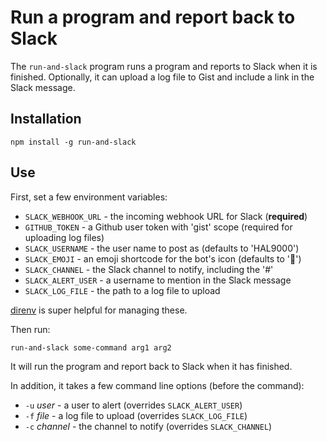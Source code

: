 # Run a program and report back to Slack

The `run-and-slack` program runs a program and reports to Slack when it is
finished.  Optionally, it can upload a log file to Gist and include a link
in the Slack message.

## Installation

    npm install -g run-and-slack

## Use

First, set a few environment variables:

- `SLACK_WEBHOOK_URL` - the incoming webhook URL for Slack (**required**)
- `GITHUB_TOKEN` - a Github user token with 'gist' scope (required for uploading log files)
- `SLACK_USERNAME` - the user name to post as (defaults to 'HAL9000')
- `SLACK_EMOJI` - an emoji shortcode for the bot's icon (defaults to ':see_no_evil:')
- `SLACK_CHANNEL` - the Slack channel to notify, including the '#'
- `SLACK_ALERT_USER` - a username to mention in the Slack message
- `SLACK_LOG_FILE` - the path to a log file to upload

[direnv](http://direnv.net/) is super helpful for managing these.

Then run:

    run-and-slack some-command arg1 arg2

It will run the program and report back to Slack when it has finished.

In addition, it takes a few command line options (before the command):

- `-u` _user_ - a user to alert (overrides `SLACK_ALERT_USER`)
- `-f` _file_ - a log file to upload (overrides `SLACK_LOG_FILE`)
- `-c` _channel_ - the channel to notify (overrides `SLACK_CHANNEL`)